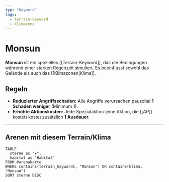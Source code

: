 ```yaml
---
typ: "Keyword"
tags:
  - terrain-keyword
  - klimazone
---
```


# Monsun

**Monsun** ist ein spezielles [[Terrain-Keyword]], das die Bedingungen während einer starken Regenzeit simuliert. Es beeinflusst sowohl das Gelände als auch das [[Klimazonen|Klima]].

## Regeln
- **Reduzierter Angriffsschaden:** Alle Angriffe verursachen pauschal **1 Schaden weniger** (Minimum 1).
- **Erhöhte Aktionskosten:** Jede Spezialaktion (eine Aktion, die [[AP]] kostet) kostet zusätzlich **1 Ausdauer**.

---
## Arenen mit diesem Terrain/Klima

```dataview
TABLE
  sterne as "★",
  habitat as "Habitat"
FROM #arenakarte
WHERE contains(terrain_keywords, "Monsun") OR contains(klima, "Monsun")
SORT sterne DESC